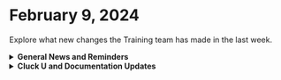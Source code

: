 # February 9, 2024

Explore what new changes the Training team has made in the last week.

<details>

<summary><strong>General News and Reminders</strong></summary>

* **Game Tip for the Week:** Since you're obviously done with the games I recommended last week (And Palworld since I forgot that), download that demo of Final Fantasy VII Rebirth and be so overwhelmed with epic nostalgia that you weep. Not that I did that...
* **SHOUT OUT** to Muhsin, Sarah, and Kal for successfully taking our [foundations-certification.md](../../cluck-university/rewst-foundations/foundations-certification.md "mention")Exam, and collecting your prestigious **Certified Rewster** badge in Discord.&#x20;
* For those joining us at **Right of Boom** who couldn't get into the pre-day, we've opened up more seats! You can modify your registration to add our pre-day now!
* Join us in our [Cluck-U Discord channel](https://discord.com/channels/936789089703845988/1121465945295167588) if you have any questions, comments, or concerns!

</details>

<details>

<summary><strong>Cluck U and Documentation Updates</strong></summary>

**What's New at Cluck University?**

* Added a [welcome-and-enrollment.md](../../cluck-university/welcome-and-enrollment.md "mention")page to sign up for our live course schedule and access all the resources you need to get started!
* Updated the [rewst-foundations](../../cluck-university/rewst-foundations/ "mention")page to include links to both self-serve and live sign-ups.

**New & Updated Pages:**

* Added [feb-2nd-2024-inside-the-eye-of-the-brainstrom.md](../roc-open-mics/2024-roc-open-mics/feb-2nd-2024-inside-the-eye-of-the-brainstrom.md "mention")Open Mic page.
* [Broken link](broken-reference "mention")page in the App Platform Section has been updated with the latest.
* Fixed the instructions for the [azure-openai-integration-setup.md](../../documentation/integrations/ai/openai/azure-openai-integration-setup.md "mention")page.
* Fixed steps to get a Form Embed link on the [embedding-a-form-into-an-iframe.md](../../documentation/forms/embedding-a-form-into-an-iframe.md "mention")page.
* Fixed `datadelta` to `datedelta` on [list-of-jinja-filters.md](../../documentation/jinja/list-of-jinja-filters.md "mention")page.

</details>

